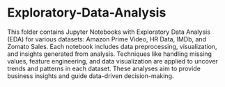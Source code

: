 # Exploratory-Data-Analysis
This folder contains Jupyter Notebooks with Exploratory Data Analysis (EDA) for various datasets: Amazon Prime Video, HR Data, IMDb, and Zomato Sales. Each notebook includes data preprocessing, visualization, and insights generated from analysis. Techniques like handling missing values, feature engineering, and data visualization are applied to uncover trends and patterns in each dataset. These analyses aim to provide business insights and guide data-driven decision-making.
